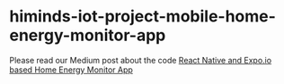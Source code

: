 # himinds-iot-project-mobile-home-energy-monitor-app

Please read our Medium post about the code [React Native and Expo.io based Home Energy Monitor App](https://medium.com/himinds/react-native-and-expo-io-based-home-energy-monitor-app-7ef7f3e50e15)
